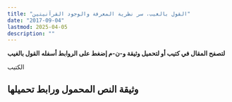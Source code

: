 ```yaml
---
title: "القول بالغيب، سر نظرية المعرفة والوجود القرآنيتين"
date: "2017-09-04"
lastmod: 2025-04-05
description: ""
---
```

**لتصفح المقال في كتيب أو لتحميل وثيقة و-ن-م إضغط على الروابط أسفله** **القول بالغيب**

الكتيب

## وثيقة النص المحمول ورابط تحميلها

###
